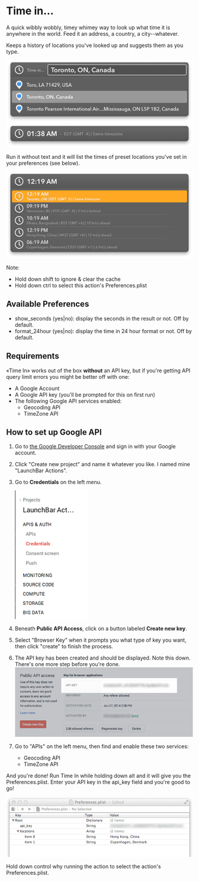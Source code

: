 # Time in...

A quick wibbly wobbly, timey whimey way to look up what time it is anywhere in the
world. Feed it an address, a country, a city--whatever.

Keeps a history of locations you've looked up and suggests them as you type.

![](img/01.png)
![](img/02.png)

Run it without text and it will list the times of preset locations you've set in your
preferences (see below).

![](img/03.png)

Note:
* Hold down shift to ignore & clear the cache
* Hold down ctrl to select this action's Preferences.plist

## Available Preferences

* show_seconds (yes|no): display the seconds in the result or not. Off by default.
* format_24hour (yes|no): display the time in 24 hour format or not. Off by default.

## Requirements

«Time In» works out of the box **without** an API key, but if you're getting API
query limit errors you might be better off with one:

* A Google Account
* A Google API key (you'll be prompted for this on first run)
* The following Google API services enabled:
    * Geocoding API
    * TimeZone API


## How to set up Google API

1. Go to [the Google Developer Console](https://console.developers.google.com) and sign in with your Google account.
2. Click "Create new project" and name it whatever you like. I named mine "LaunchBar Actions".
3. Go to **Credentials** on the left menu.
    
    ![](img/06.png)

4. Beneath **Public API Access**, click on a button labeled **Create new key**.
5. Select "Browser Key" when it prompts you what type of key you want, then click "create" to finish the process.
6. The API key has been created and should be displayed. Note this down. There's one more step before you're done.
    ![](img/05.png)

7. Go to "APIs" on the left menu, then find and enable these two services:
    * Geocoding API
    * TimeZone API

And you're done! Run Time In while holding down alt and it will give you the
Preferences.plist. Enter your API key in the api_key field and you're good to go!

![](img/04.png)

Hold down control why running the action to select the action's Preferences.plist.
